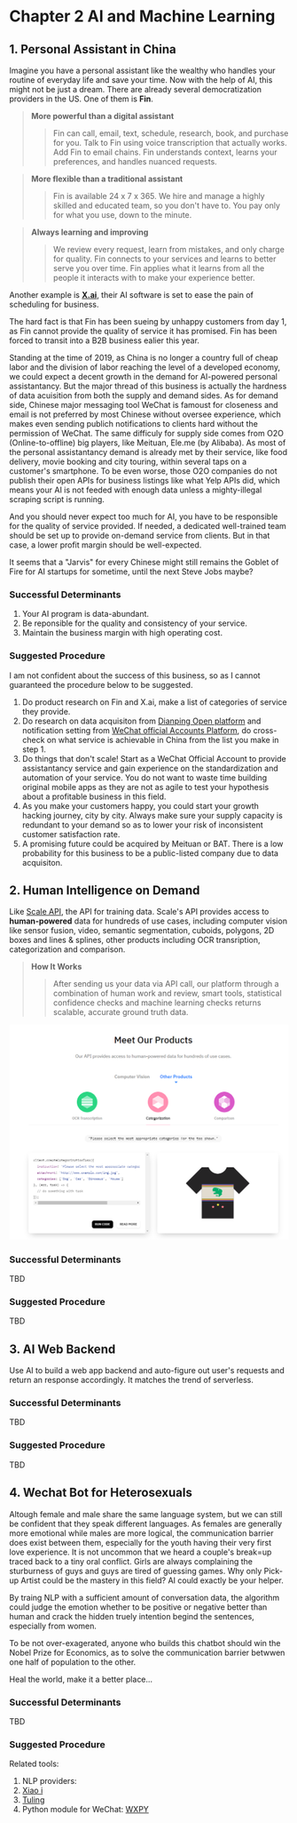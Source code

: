 # Chapter 2 AI and Machine Learning
## 1. Personal Assistant in China
Imagine you have a personal assistant like the wealthy who handles your routine of everyday life and save your time. Now with the help of AI, this might not be just a dream. There are already several democratization providers in the US. One of them is **Fin**.

> **More powerful than a digital assistant**
>> Fin can call, email, text, schedule, research, book, and purchase for you. Talk to Fin using voice transcription that actually works. Add Fin to email chains. Fin understands context, learns your preferences, and handles nuanced requests.

> **More flexible than a traditional assistant**
>> Fin is available 24 x 7 x 365. We hire and manage a highly skilled and educated team, so you don't have to. You pay only for what you use, down to the minute.

> **Always learning and improving**
>> We review every request, learn from mistakes, and only charge for quality. Fin connects to your services and learns to better serve you over time. Fin applies what it learns from all the people it interacts with to make your experience better.

Another example is [**X.ai**](https://x.ai/how-it-works/), their AI software is set to ease the pain of scheduling for business.

The hard fact is that Fin has been sueing by unhappy customers from day 1, as Fin cannot provide the quality of service it has promised. Fin has been forced to transit into a B2B business ealier this year.

Standing at the time of 2019, as China is no longer a country full of cheap labor and the division of labor reaching the level of a developed economy, we could expect a decent growth in the demand for AI-powered personal assistantancy. But the major thread of this business is actually the hardness of data acuisition from both the supply and demand sides. As for demand side, Chinese major messaging tool WeChat is famoust for closeness and email is not preferred by most Chinese without oversee experience, which makes even sending publich notifications to clients hard without the permission of WeChat. The same difficuly for supply side comes from O2O (Online-to-offline) big players, like Meituan, Ele.me (by Alibaba). As most of the personal assistantancy demand is already met by their service, like food delivery, movie booking and city touring, within several taps on a customer's smartphone. To be even worse, those O2O companies do not publish their open APIs for business listings like what Yelp APIs did, which means your AI is not feeded with enough data unless a mighty-illegal scraping script is running.

And you should never expect too much for AI, you have to be responsible for the quality of service provided. If needed, a dedicated well-trained team should be set up to provide on-demand service from clients. But in that case, a lower profit margin should be well-expected.

It seems that a "Jarvis" for every Chinese might still remains the Goblet of Fire for AI startups for sometime, until the next Steve Jobs maybe?

### Successful Determinants
1. Your AI program is data-abundant.
2. Be reponsible for the quality and consistency of your service.
3. Maintain the business margin with high operating cost.

### Suggested Procedure
I am not confident about the success of this business, so as I cannot guaranteed the procedure below to be suggested.
1. Do product research on Fin and X.ai, make a list of categories of service they provide.
2. Do research on data acquisiton from [Dianping Open platform](https://open.dianping.com/document/v2?docId=6000146&rootDocId=1000) and notification setting from [WeChat official Accounts Platform](https://mp.weixin.qq.com/), do cross-check on what service is achievable in China from the list you make in step 1.
3. Do things that don't scale! Start as a WeChat Official Account to provide assistantancy service and gain experience on the standardization and automation of your service. You do not want to waste time building original mobile apps as they are not as agile to test your hypothesis about a profitable business in this field.
4. As you make your customers happy, you could start your growth hacking journey, city by city. Always make sure your supply capacity is redundant to your demand so as to lower your risk of inconsistent customer satisfaction rate.
5. A promising future could be acquired by Meituan or BAT. There is a low probability for this business to be a public-listed company due to data acquisiton.

## 2. Human Intelligence on Demand
Like [Scale API](https://scale.ai/), the API for training data. Scale's API provides access to **human-powered** data for hundreds of use cases, including computer vision like sensor fusion, video, semantic segmentation, cuboids, polygons, 2D boxes and lines & splines, other products including OCR transription, categorization and comparison.

>**How It Works**
>>After sending us your data via API call, our platform through a combination of human work and review, smart tools, statistical confidence checks and machine learning checks returns scalable, accurate ground truth data.

![Scale API](images/chapter2/2_Scale.png)

### Successful Determinants
TBD

### Suggested Procedure
TBD

## 3. AI Web Backend
Use AI to build a web app backend and auto-figure out user's requests and return an response accordingly. It matches the trend of serverless.

### Successful Determinants
TBD

### Suggested Procedure
TBD

## 4. Wechat Bot for Heterosexuals
Altough female and male share the same language system, but we can still be confident that they speak different languages. As females are generally more emotional while males are more logical, the communication barrier does exist between them, especially for the youth having their very first love experience. It is not uncommon that we heard a couple's break=up traced back to a tiny oral conflict. Girls are always complaining the sturburness of guys and guys are tired of guessing games. Why only Pick-up Artist could be the mastery in this field? AI could exactly be your helper.

By traing NLP with a sufficient amount of conversation data, the algorithm could judge the emotion whether to be positive or negative better than human and crack the hidden truely intention begind the sentences, especially from women.

To be not over-exagerated, anyone who builds this chatbot should win the Nobel Prize for Economics, as to solve the communication barrier betwwen one half of population to the other.

Heal the world, make it a better place...

### Successful Determinants
TBD

### Suggested Procedure
Related tools:
1. NLP providers:
  1. [Xiao i](http://open.xiaoi.com/)
  2. [Tuling](http://www.tuling123.com/)
2. Python module for WeChat: [WXPY](http://wxpy.readthedocs.io/zh/latest/utils.html#id3)
